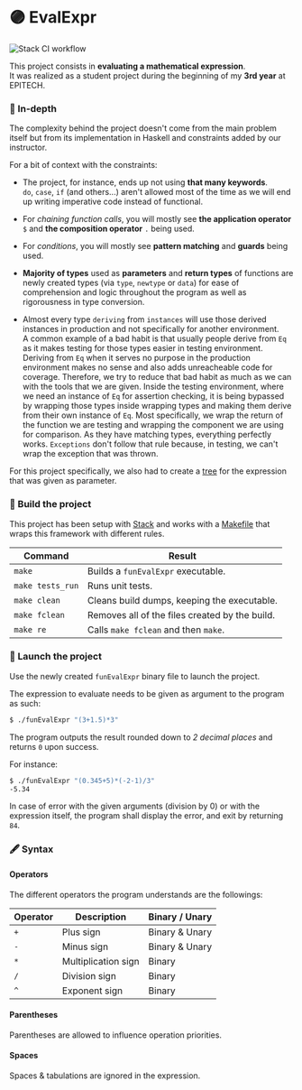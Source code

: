 # 🟣 EvalExpr

![Stack CI workflow](https://github.com/guillaumebgd/EvalExpr/actions/workflows/main.yml/badge.svg)

This project consists in **evaluating a mathematical expression**.<br />
It was realized as a student project during the beginning of my **3rd year** at EPITECH.

### 🔎 In-depth

The complexity behind the project doesn't come from the main problem itself but from its implementation in Haskell and constraints added by our instructor.

For a bit of context with the constraints:

- The project, for instance, ends up not using **that many keywords**.<br />
`do`, `case`, `if` (and others...) aren't allowed most of the time as we will end up writing imperative code instead of functional.

- For *chaining function calls*, you will mostly see **the application operator** `$` and **the composition operator** `.` being used.

- For *conditions*, you will mostly see **pattern matching** and **guards** being used.

- **Majority of types** used as **parameters** and **return types** of functions are newly created types (via `type`, `newtype` or `data`) for ease of comprehension and logic throughout the program as well as rigorousness in type conversion.

- Almost every type `deriving` from `instances` will use those derived instances in production and not specifically for another environment.<br />
A common example of a bad habit is that usually people derive from `Eq` as it makes testing for those types easier in testing environment.<br />
Deriving from `Eq` when it serves no purpose in the production environment makes no sense and also adds unreacheable code for coverage.
Therefore, we try to reduce that bad habit as much as we can with the tools that we are given.
Inside the testing environment, where we need an instance of `Eq` for assertion checking, it is being bypassed by wrapping those types inside wrapping types and making them derive from their own instance of `Eq`.
Most specifically, we wrap the return of the function we are testing and wrapping the component we are using for comparison. As they have matching types, everything perfectly works.
`Exceptions` don't follow that rule because, in testing, we can't wrap the exception that was thrown.

For this project specifically, we also had to create a [tree](https://en.wikipedia.org/wiki/Tree_(graph_theory)) for the expression that was given as parameter.

### 🔨 Build the project

This project has been setup with [Stack](https://docs.haskellstack.org/en/stable/README/) and works with a [Makefile](https://en.wikipedia.org/wiki/Make_(software)) that wraps this framework with different rules.

| Command          | Result                                          |
| ---------------- | ----------------------------------------------- |
| `make`           | Builds a ```funEvalExpr``` executable.          |
| `make tests_run` | Runs unit tests.                                |
| `make clean`     | Cleans build dumps, keeping the executable.     |
| `make fclean`    | Removes all of the files created by the build.  |
| `make re`        | Calls `make fclean` and then `make`.            |

### 🚀 Launch the project

Use the newly created `funEvalExpr` binary file to launch the project.

The expression to evaluate needs to be given as argument to the program as such:
```bash
$ ./funEvalExpr "(3+1.5)*3"
```

The program outputs the result rounded down to *2 decimal places* and returns `0` upon success.

For instance:
```bash
$ ./funEvalExpr "(0.345+5)*(-2-1)/3"
-5.34
```


In case of error with the given arguments (division by 0) or with the expression itself, the program shall display the error, and exit by returning `84`.

### 🖋️ Syntax

#### Operators

The different operators the program understands are the followings:

| Operator | Description         | Binary / Unary |
| -------- | ------------------- | -------------- |
| `+`      | Plus sign           | Binary & Unary |
| `-`      | Minus sign          | Binary & Unary |
| `*`      | Multiplication sign | Binary         |
| `/`      | Division sign       | Binary         |
| `^`      | Exponent sign       | Binary         |

#### Parentheses

Parentheses are allowed to influence operation priorities.

#### Spaces

Spaces & tabulations are ignored in the expression.
